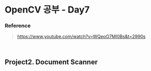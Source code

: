 # OpenCV 공부 - Day7
### Reference
> https://www.youtube.com/watch?v=WQeoO7MI0Bs&t=2990s

<br>

## Project2. Document Scanner
